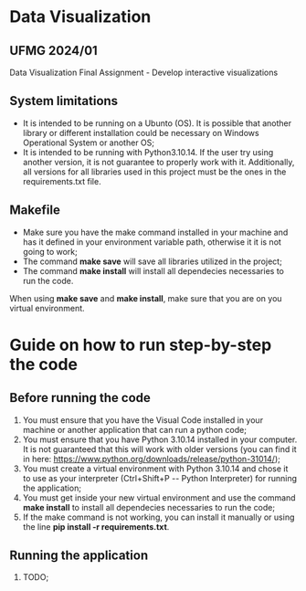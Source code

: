 # Data Visualization
## UFMG 2024/01 
Data Visualization Final Assignment - Develop interactive visualizations

## System limitations

- It is intended to be running on a Ubunto (OS). It is possible that another library or different installation could be necessary on Windows Operational System or another OS;
- It is intended to be running with Python3.10.14. If the user try using another version, it is not guarantee to properly work with it. Additionally, all versions for all libraries used in this project must be the ones in the requirements.txt file.

## Makefile

- Make sure you have the make command installed in your machine and has it defined in your environment variable path, otherwise it it is not going to work;
- The command **make save** will save all libraries utilized in the project;  
- The command **make install** will install all dependecies necessaries to run the code.
  
When using **make save** and **make install**, make sure that you are on you virtual environment.  

# Guide on how to run step-by-step the code  

## Before running the code  

1. You must ensure that you have the Visual Code installed in your machine or another application that can run a python code;  
2. You must ensure that you have Python 3.10.14 installed in your computer. It is not guaranteed that this will work with older versions (you can find it in here: https://www.python.org/downloads/release/python-31014/);  
3. You must create a virtual environment with Python 3.10.14  and chose it to use as your interpreter (Ctrl+Shift+P -- Python Interpreter) for running the application;  
4. You must get inside your new virtual environment and use the command **make install** to install all dependecies necessaries to run the code;  
5. If the make command is not working, you can install it manually or using the line **pip install -r requirements.txt**. 

## Running the application

1. TODO;


